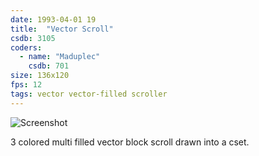 ```yaml
---
date: 1993-04-01 19
title:  "Vector Scroll"
csdb: 3105
coders:
  - name: "Maduplec"
    csdb: 701
size: 136x120
fps: 12
tags: vector vector-filled scroller
---
```

![Screenshot](/c64wrd/crest/why-i-like-demos/vector-scroll.png)

3 colored multi filled vector block scroll drawn into a cset.

<!--more-->
